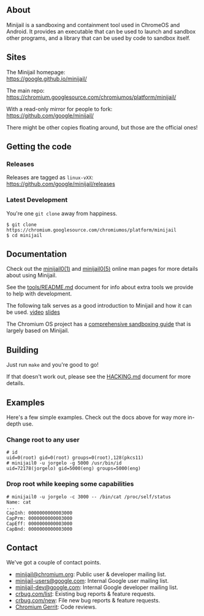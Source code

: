 ## About

Minijail is a sandboxing and containment tool used in ChromeOS and Android.
It provides an executable that can be used to launch and sandbox other programs,
and a library that can be used by code to sandbox itself.

## Sites

The Minijail homepage:<br/>
<https://google.github.io/minijail/>

The main repo:<br/>
<https://chromium.googlesource.com/chromiumos/platform/minijail/>

With a read-only mirror for people to fork:<br/>
<https://github.com/google/minijail/>

There might be other copies floating around, but those are the official ones!

## Getting the code

### Releases

Releases are tagged as `linux-vXX`:<br/>
<https://github.com/google/minijail/releases>

### Latest Development

You're one `git clone` away from happiness.

```
$ git clone https://chromium.googlesource.com/chromiumos/platform/minijail
$ cd minijail
```

## Documentation

Check out the [minijail0(1)](./minijail0.1) and [minijail0(5)](./minijail0.5)
online man pages for more details about using Minijail.

See the [tools/README.md](https://github.com/google/minijail/blob/master/tools/README.md)
document for info about extra tools we provide to help with development.

The following talk serves as a good introduction to Minijail and how it can be used.
[video](https://drive.google.com/file/d/0BwPS_JpKyELWZTFBcTVsa1hhYjA/preview)
[slides](https://docs.google.com/presentation/d/1r6LpvDZtYrsl7ryOV4HtpUR-phfCLRL6PA-chcL1Kno/present)

The Chromium OS project has a
[comprehensive sandboxing guide](https://chromium.googlesource.com/chromiumos/docs/+/master/sandboxing.md)
that is largely based on Minijail.

## Building

Just run `make` and you're good to go!

If that doesn't work out, please see the
[HACKING.md](https://github.com/google/minijail/blob/master/HACKING.md)
document for more details.

## Examples

Here's a few simple examples.
Check out the docs above for way more in-depth use.

### Change root to any user

```
# id
uid=0(root) gid=0(root) groups=0(root),128(pkcs11)
# minijail0 -u jorgelo -g 5000 /usr/bin/id
uid=72178(jorgelo) gid=5000(eng) groups=5000(eng)
```

### Drop root while keeping some capabilities

```
# minijail0 -u jorgelo -c 3000 -- /bin/cat /proc/self/status
Name: cat
...
CapInh: 0000000000003000
CapPrm: 0000000000003000
CapEff: 0000000000003000
CapBnd: 0000000000003000
```

## Contact

We've got a couple of contact points.

* [minijail@chromium.org](https://groups.google.com/a/chromium.org/forum/#!forum/minijail):
  Public user & developer mailing list.
* [minijail-users@google.com](https://groups.google.com/a/google.com/forum/#!forum/minijail-users):
  Internal Google user mailing list.
* [minijail-dev@google.com](https://groups.google.com/a/google.com/forum/#!forum/minijail-dev):
  Internal Google developer mailing list.
* [crbug.com/list](https://crbug.com/?q=component:OS>Systems>Minijail):
  Existing bug reports & feature requests.
* [crbug.com/new](https://bugs.chromium.org/p/chromium/issues/entry?components=OS>Systems>Minijail):
  File new bug reports & feature requests.
* [Chromium Gerrit](https://chromium-review.googlesource.com/q/project:chromiumos/platform/minijail):
  Code reviews.
